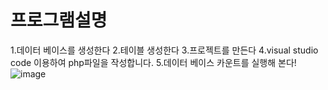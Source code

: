 # 프로그램설명

1.데이터 베이스를 생성한다
2.테이블 생성한다
3.프로젝트를 만든다
4.visual studio code 이용하여 php파일을 작성합니다.
5.데이터 베이스 카운트를 실행해 본다!
![image](https://user-images.githubusercontent.com/80745282/170223057-8338d5de-cfdd-49eb-a09b-06656e728ac4.png)
